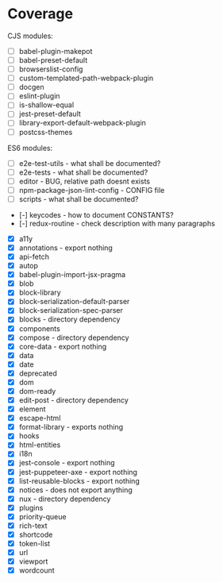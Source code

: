 # Coverage

CJS modules:

- [ ] babel-plugin-makepot
- [ ] babel-preset-default
- [ ] browserslist-config
- [ ] custom-templated-path-webpack-plugin
- [ ] docgen
- [ ] eslint-plugin
- [ ] is-shallow-equal
- [ ] jest-preset-default
- [ ] library-export-default-webpack-plugin
- [ ] postcss-themes

ES6 modules:

- [ ] e2e-test-utils - what shall be documented?
- [ ] e2e-tests - what shall be documented?
- [ ] editor - BUG, relative path doesnt exists
- [ ] npm-package-json-lint-config - CONFIG file
- [ ] scripts - what shall be documented?
- [-] keycodes - how to document CONSTANTS?
- [-] redux-routine - check description with many paragraphs
- [x] a11y
- [x] annotations - export nothing
- [x] api-fetch
- [x] autop
- [x] babel-plugin-import-jsx-pragma
- [x] blob
- [x] block-library
- [x] block-serialization-default-parser
- [x] block-serialization-spec-parser
- [x] blocks - directory dependency
- [x] components
- [x] compose - directory dependency
- [x] core-data - export nothing
- [x] data
- [x] date
- [x] deprecated
- [x] dom
- [x] dom-ready
- [x] edit-post - directory dependency
- [x] element
- [x] escape-html
- [x] format-library - exports nothing
- [x] hooks
- [x] html-entities
- [x] i18n
- [x] jest-console - export nothing
- [x] jest-puppeteer-axe - export nothing
- [x] list-reusable-blocks - export nothing
- [x] notices - does not export anything
- [x] nux - directory dependency
- [x] plugins
- [x] priority-queue
- [x] rich-text
- [x] shortcode
- [x] token-list
- [x] url
- [x] viewport
- [x] wordcount
